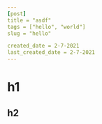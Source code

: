 ```yaml
---
[post]
title = "asdf"
tags = ["hello", "world"]
slug = "hello"

created_date = 2-7-2021
last_created_date = 2-7-2021
---
```


# h1

## h2
